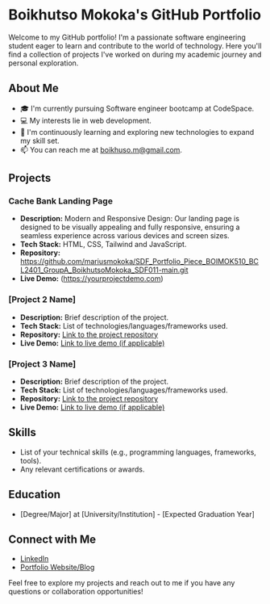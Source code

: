 # Boikhutso Mokoka's GitHub Portfolio

Welcome to my GitHub portfolio! I'm a passionate software engineering student eager to learn and contribute to the world of technology. Here you'll find a collection of projects I've worked on during my academic journey and personal exploration.

## About Me

- 🎓 I'm currently pursuing Software engineer bootcamp at CodeSpace.
- 💻 My interests lie in web development.
- 🌱 I'm continuously learning and exploring new technologies to expand my skill set.
- 📫 You can reach me at boikhuso.m@gmail.com.

## Projects

### Cache Bank Landing Page

- **Description:** Modern and Responsive Design: Our landing page is designed to be visually appealing and fully responsive, ensuring a seamless experience across various devices and screen sizes.
- **Tech Stack:** HTML, CSS, Tailwind and JavaScript.
- **Repository:** https://github.com/mariusmokoka/SDF_Portfolio_Piece_BOIMOK510_BCL2401_GroupA_BoikhutsoMokoka_SDF011-main.git
- **Live Demo:** (https://yourprojectdemo.com)

### [Project 2 Name]

- **Description:** Brief description of the project.
- **Tech Stack:** List of technologies/languages/frameworks used.
- **Repository:** [Link to the project repository](https://github.com/yourusername/project2)
- **Live Demo:** [Link to live demo (if applicable)](https://yourprojectdemo.com)

### [Project 3 Name]

- **Description:** Brief description of the project.
- **Tech Stack:** List of technologies/languages/frameworks used.
- **Repository:** [Link to the project repository](https://github.com/yourusername/project3)
- **Live Demo:** [Link to live demo (if applicable)](https://yourprojectdemo.com)

## Skills

- List of your technical skills (e.g., programming languages, frameworks, tools).
- Any relevant certifications or awards.

## Education

- [Degree/Major] at [University/Institution] - [Expected Graduation Year]

## Connect with Me

- [LinkedIn](https://www.linkedin.com/in/boikhutso-mokoka-38403a116/)
- [Portfolio Website/Blog](https://yourwebsite.com)

Feel free to explore my projects and reach out to me if you have any questions or collaboration opportunities!
